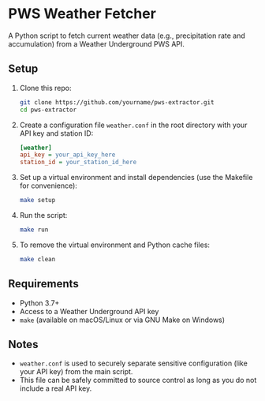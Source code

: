 # PWS Weather Fetcher

A Python script to fetch current weather data (e.g., precipitation rate and accumulation) from a Weather Underground PWS API.

## Setup

1. Clone this repo:
   ```bash
   git clone https://github.com/yourname/pws-extractor.git
   cd pws-extractor
   ```

2. Create a configuration file `weather.conf` in the root directory with your API key and station ID:
   ```ini
   [weather]
   api_key = your_api_key_here
   station_id = your_station_id_here
   ```

3. Set up a virtual environment and install dependencies (use the Makefile for convenience):
   ```bash
   make setup
   ```

4. Run the script:
   ```bash
   make run
   ```

5. To remove the virtual environment and Python cache files:
   ```bash
   make clean
   ```

## Requirements

- Python 3.7+
- Access to a Weather Underground API key
- `make` (available on macOS/Linux or via GNU Make on Windows)

## Notes

- `weather.conf` is used to securely separate sensitive configuration (like your API key) from the main script.
- This file can be safely committed to source control as long as you do not include a real API key.
